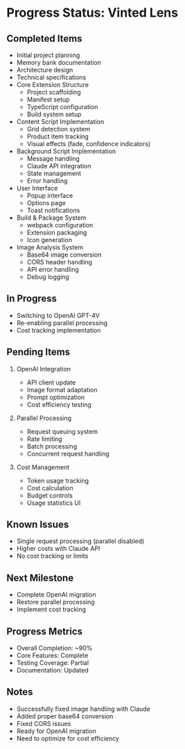 # Progress Status: Vinted Lens

## Completed Items
- Initial project planning
- Memory bank documentation
- Architecture design
- Technical specifications
- Core Extension Structure
  - Project scaffolding
  - Manifest setup
  - TypeScript configuration
  - Build system setup
- Content Script Implementation
  - Grid detection system
  - Product item tracking
  - Visual effects (fade, confidence indicators)
- Background Script Implementation
  - Message handling
  - Claude API integration
  - State management
  - Error handling
- User Interface
  - Popup interface
  - Options page
  - Toast notifications
- Build & Package System
  - webpack configuration
  - Extension packaging
  - Icon generation
- Image Analysis System
  - Base64 image conversion
  - CORS header handling
  - API error handling
  - Debug logging

## In Progress
- Switching to OpenAI GPT-4V
- Re-enabling parallel processing
- Cost tracking implementation

## Pending Items
1. OpenAI Integration
   - API client update
   - Image format adaptation
   - Prompt optimization
   - Cost efficiency testing

2. Parallel Processing
   - Request queuing system
   - Rate limiting
   - Batch processing
   - Concurrent request handling

3. Cost Management
   - Token usage tracking
   - Cost calculation
   - Budget controls
   - Usage statistics UI

## Known Issues
- Single request processing (parallel disabled)
- Higher costs with Claude API
- No cost tracking or limits

## Next Milestone
- Complete OpenAI migration
- Restore parallel processing
- Implement cost tracking

## Progress Metrics
- Overall Completion: ~90%
- Core Features: Complete
- Testing Coverage: Partial
- Documentation: Updated

## Notes
- Successfully fixed image handling with Claude
- Added proper base64 conversion
- Fixed CORS issues
- Ready for OpenAI migration
- Need to optimize for cost efficiency
